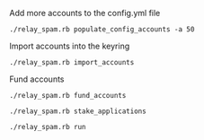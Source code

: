 
Add more accounts to the config.yml file
```
./relay_spam.rb populate_config_accounts -a 50
```

Import accounts into the keyring
```
./relay_spam.rb import_accounts
```

Fund accounts
```
./relay_spam.rb fund_accounts
```

```
./relay_spam.rb stake_applications
```

```
./relay_spam.rb run
```